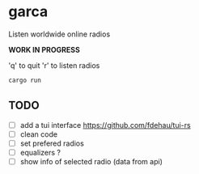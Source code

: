 # garca


Listen worldwide online radios 


**WORK IN PROGRESS**

'q' to quit
'r' to listen radios

```sh
cargo run
```

## TODO

- [ ] add a tui interface https://github.com/fdehau/tui-rs
- [ ] clean code
- [ ] set prefered radios
- [ ] equalizers ?
- [ ] show info of selected radio (data from api)
